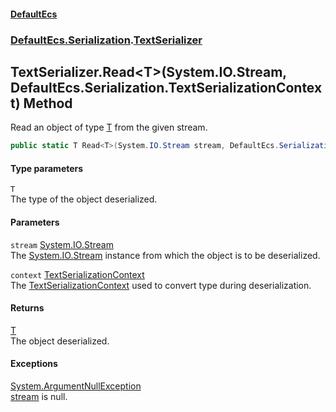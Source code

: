 #### [DefaultEcs](./index.md 'index')
### [DefaultEcs.Serialization](./DefaultEcs-Serialization.md 'DefaultEcs.Serialization').[TextSerializer](./DefaultEcs-Serialization-TextSerializer.md 'DefaultEcs.Serialization.TextSerializer')
## TextSerializer.Read&lt;T&gt;(System.IO.Stream, DefaultEcs.Serialization.TextSerializationContext) Method
Read an object of type [T](#DefaultEcs-Serialization-TextSerializer-Read-T-(System-IO-Stream_DefaultEcs-Serialization-TextSerializationContext)-T 'DefaultEcs.Serialization.TextSerializer.Read&lt;T&gt;(System.IO.Stream, DefaultEcs.Serialization.TextSerializationContext).T') from the given stream.  
```csharp
public static T Read<T>(System.IO.Stream stream, DefaultEcs.Serialization.TextSerializationContext context);
```
#### Type parameters
<a name='DefaultEcs-Serialization-TextSerializer-Read-T-(System-IO-Stream_DefaultEcs-Serialization-TextSerializationContext)-T'></a>
`T`  
The type of the object deserialized.  
  
#### Parameters
<a name='DefaultEcs-Serialization-TextSerializer-Read-T-(System-IO-Stream_DefaultEcs-Serialization-TextSerializationContext)-stream'></a>
`stream` [System.IO.Stream](https://docs.microsoft.com/en-us/dotnet/api/System.IO.Stream 'System.IO.Stream')  
The [System.IO.Stream](https://docs.microsoft.com/en-us/dotnet/api/System.IO.Stream 'System.IO.Stream') instance from which the object is to be deserialized.  
  
<a name='DefaultEcs-Serialization-TextSerializer-Read-T-(System-IO-Stream_DefaultEcs-Serialization-TextSerializationContext)-context'></a>
`context` [TextSerializationContext](./DefaultEcs-Serialization-TextSerializationContext.md 'DefaultEcs.Serialization.TextSerializationContext')  
The [TextSerializationContext](./DefaultEcs-Serialization-TextSerializationContext.md 'DefaultEcs.Serialization.TextSerializationContext') used to convert type during deserialization.  
  
#### Returns
[T](#DefaultEcs-Serialization-TextSerializer-Read-T-(System-IO-Stream_DefaultEcs-Serialization-TextSerializationContext)-T 'DefaultEcs.Serialization.TextSerializer.Read&lt;T&gt;(System.IO.Stream, DefaultEcs.Serialization.TextSerializationContext).T')  
The object deserialized.  
#### Exceptions
[System.ArgumentNullException](https://docs.microsoft.com/en-us/dotnet/api/System.ArgumentNullException 'System.ArgumentNullException')  
[stream](#DefaultEcs-Serialization-TextSerializer-Read-T-(System-IO-Stream_DefaultEcs-Serialization-TextSerializationContext)-stream 'DefaultEcs.Serialization.TextSerializer.Read&lt;T&gt;(System.IO.Stream, DefaultEcs.Serialization.TextSerializationContext).stream') is null.  

